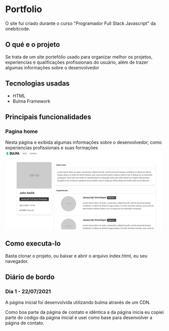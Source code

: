 # Portfolio
O site fui criado durante o curso "Programador Full Stack Javascript" da onebitcode.

## O qué e o projeto
Se trata de um site portefólio usado para organizar melhor os projetos, experiencias e qualificações profissionais do usuário, além de trazer algumas informações sobre o desenvolvedor

## Tecnologias usadas
- HTML
- Bulma Framework

## Principais funcionalidades
### Pagina home
Nesta página e exibida algumas informações sobre o desenvolvedor, como experiencias profissionais e suas formações
![homePortfloio](imagens/homePortfolio.png)

## Como executa-lo
Basta clonar o projeto, ou baixar e abrir o arquivo index.html, eu seu navegador.

## Diário de bordo
### **Dia 1 - 22/07/2021**
A página inicial foi desenvolvida utilizando bulma através de um CDN.

Como boa parte da página de contato e idêntica a da página inicia eu copiei parte do código da página inicial e usei como base para desenvolver a página de contato.
